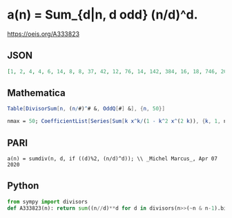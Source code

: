# a\(n\) \= Sum\_\{d\|n, d odd\} \(n/d\)^d\.
https://oeis.org/A333823
## JSON
```JSON
[1, 2, 4, 4, 6, 14, 8, 8, 37, 42, 12, 76, 14, 142, 384, 16, 18, 746, 20, 1044, 2552, 2070, 24, 536, 3151, 8218, 20440, 16412, 30, 41574, 32, 32, 178512, 131106, 94968, 263908, 38, 524326, 1596560, 32808, 42, 2379874, 44, 4194348, 16364502, 8388654, 48, 4144, 823593, 33654482]
```
## Mathematica
```Mathematica
Table[DivisorSum[n, (n/#)^# &, OddQ[#] &], {n, 50}]
```
```Mathematica
nmax = 50; CoefficientList[Series[Sum[k x^k/(1 - k^2 x^(2 k)), {k, 1, nmax}], {x, 0, nmax}], x] // Rest
```
## PARI
```PARI
a(n) = sumdiv(n, d, if ((d)%2, (n/d)^d)); \\ _Michel Marcus_, Apr 07 2020
```
## Python
```Python
from sympy import divisors
def A333823(n): return sum((n//d)**d for d in divisors(n>>(~n & n-1).bit_length(),generator=True)) # _Chai Wah Wu_, Jul 09 2023
```
